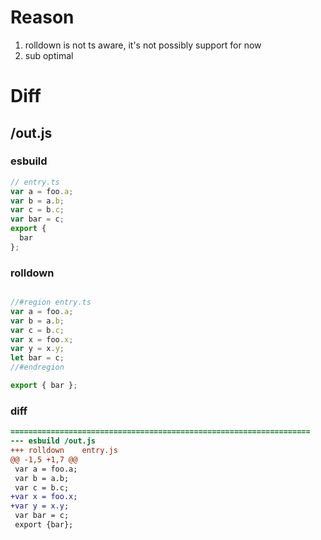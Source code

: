 # Reason
1. rolldown is not ts aware, it's not possibly support for now
2. sub optimal
# Diff
## /out.js
### esbuild
```js
// entry.ts
var a = foo.a;
var b = a.b;
var c = b.c;
var bar = c;
export {
  bar
};
```
### rolldown
```js

//#region entry.ts
var a = foo.a;
var b = a.b;
var c = b.c;
var x = foo.x;
var y = x.y;
let bar = c;
//#endregion

export { bar };
```
### diff
```diff
===================================================================
--- esbuild	/out.js
+++ rolldown	entry.js
@@ -1,5 +1,7 @@
 var a = foo.a;
 var b = a.b;
 var c = b.c;
+var x = foo.x;
+var y = x.y;
 var bar = c;
 export {bar};

```